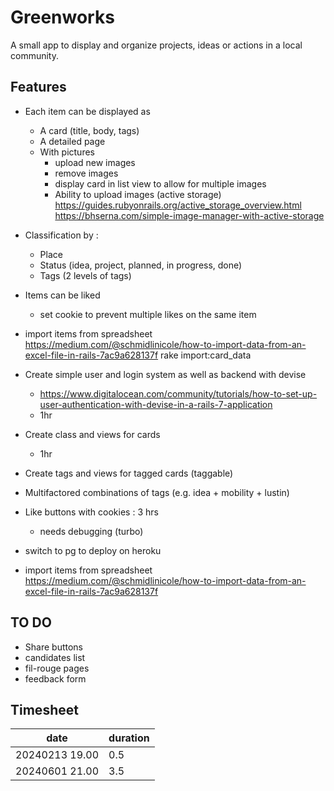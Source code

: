 # Greenworks
A small app to display and organize projects, ideas or actions in a local community.

## Features
* Each item can be displayed as
	* A card (title, body, tags)
	* A detailed page
	* With pictures
		* upload new images
		* remove images
		* display card in list view to allow for multiple images
		* Ability to upload images (active storage) https://guides.rubyonrails.org/active_storage_overview.html
		https://bhserna.com/simple-image-manager-with-active-storage
* Classification by :
	* Place
	* Status (idea, project, planned, in progress, done)
	* Tags (2 levels of tags)
* Items can be liked
	* set cookie to prevent multiple likes on the same item
* import items from spreadsheet
https://medium.com/@schmidlinicole/how-to-import-data-from-an-excel-file-in-rails-7ac9a628137f
rake import:card_data

* Create simple user and login system as well as backend with devise
	* https://www.digitalocean.com/community/tutorials/how-to-set-up-user-authentication-with-devise-in-a-rails-7-application
	* 1hr
* Create class and views for cards 
	* 1hr
	
* Create tags and views for tagged cards (taggable)
* Multifactored combinations of tags (e.g. idea + mobility + lustin)
* Like buttons with cookies :  3 hrs
	* needs debugging (turbo)
* switch to pg to deploy on heroku
* import items from spreadsheet
https://medium.com/@schmidlinicole/how-to-import-data-from-an-excel-file-in-rails-7ac9a628137f

	
## TO DO

* Share buttons
* candidates list
* fil-rouge pages
* feedback form


## Timesheet
| date			 | duration |
|----------------|----------|
| 20240213 19.00 | 0.5      |
| 20240601 21.00 | 3.5      | 
